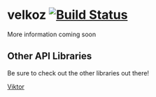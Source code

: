# velkoz [![Build Status](https://travis-ci.org/Tim-Machine/velkoz.svg?branch=master)](https://travis-ci.org/Tim-Machine/velkoz)

More information coming soon


## Other API Libraries

Be sure to check out the other libraries out there!

[Viktor](https://github.com/josephyi/viktor)
